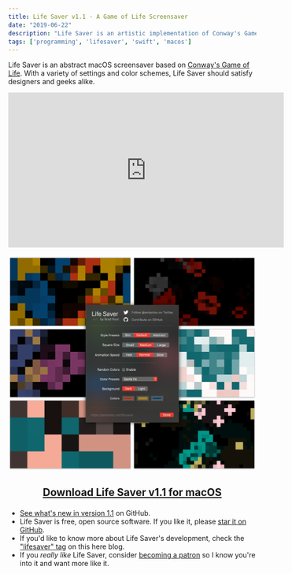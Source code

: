 ```yaml
---
title: Life Saver v1.1 - A Game of Life Screensaver
date: "2019-06-22"
description: "Life Saver is an artistic implementation of Conway's Game of Life"
tags: ['programming', 'lifesaver', 'swift', 'macos']
---
```


Life Saver is an abstract macOS screensaver based on [Conway's Game of Life](https://www.github.com/amiantos/lifesaver). With a variety of settings and color schemes, Life Saver should satisfy designers and geeks alike.

<iframe width="560" height="315" src="https://www.youtube.com/embed/Vv9rDZ1LMSk" frameborder="0" allow="accelerometer; autoplay; encrypted-media; gyroscope; picture-in-picture" allowfullscreen></iframe>

<br/>

![Life Saver Screenshots](lifesaver-screenshots-1.1.png "Life Saver Screenshots")

## <p style="text-align: center;"> **[Download Life Saver v1.1 for macOS](https://s3.amazonaws.com/amiantos/lifesaver-1.1.pkg)** </p>

* [See what's new in version 1.1](https://github.com/amiantos/lifesaver/releases/tag/v1.1) on GitHub.
* Life Saver is free, open source software. If you like it, please [star it on GitHub](https://www.github.com/amiantos/lifesaver).
* If you'd like to know more about Life Saver's development, check the ["lifesaver" tag](http://localhost:8000/tags/lifesaver/) on this here blog.
* If you _really like_ Life Saver, consider [becoming a patron](https://www.patreon.com/amiantos) so I know you're into it and want more like it.